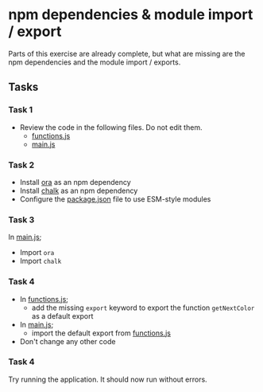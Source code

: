 # npm dependencies & module import / export

Parts of this exercise are already complete, but what are missing are the npm dependencies and the module import / exports.

## Tasks

### Task 1

- Review the code in the following files. Do not edit them.
  - [functions.js](./functions.js)
  - [main.js](./main.js)

### Task 2

- Install [ora](https://www.npmjs.com/package/ora) as an npm dependency
- Install [chalk](https://www.npmjs.com/package/chalk) as an npm dependency
- Configure the [package.json](./package.json) file to use ESM-style modules

### Task 3

In [main.js](./main.js);

- Import `ora`
- Import `chalk`

### Task 4

- In [functions.js](./functions.js);
  - add the missing `export` keyword to export the function `getNextColor` as a default export
- In [main.js](./main.js);
  - import the default export from [functions.js](./functions.js)
- Don't change any other code

### Task 4

Try running the application. It should now run without errors.
